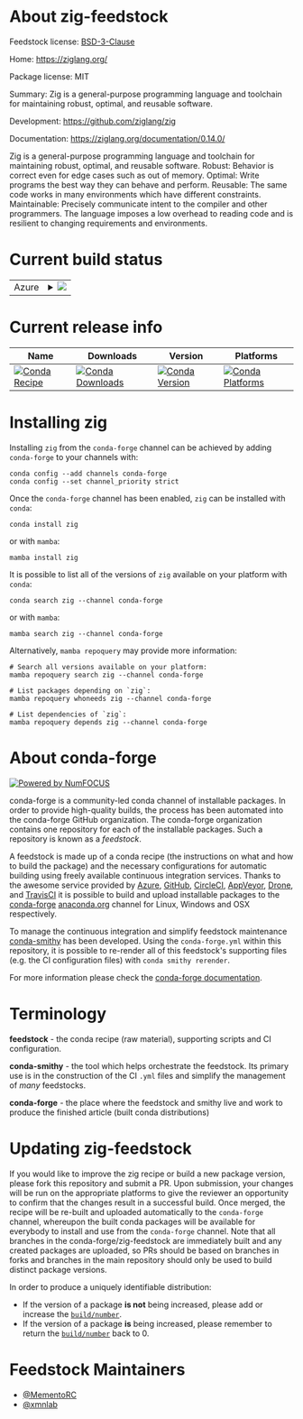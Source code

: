 About zig-feedstock
===================

Feedstock license: [BSD-3-Clause](https://github.com/conda-forge/zig-feedstock/blob/main/LICENSE.txt)

Home: https://ziglang.org/

Package license: MIT

Summary: Zig is a general-purpose programming language and toolchain for maintaining robust, optimal, and reusable software.

Development: https://github.com/ziglang/zig

Documentation: https://ziglang.org/documentation/0.14.0/

Zig is a general-purpose programming language and toolchain for maintaining robust, optimal, and reusable software.
Robust: Behavior is correct even for edge cases such as out of memory.
Optimal: Write programs the best way they can behave and perform.
Reusable: The same code works in many environments which have different constraints.
Maintainable: Precisely communicate intent to the compiler and other programmers.
  The language imposes a low overhead to reading code and is resilient to changing requirements and environments.


Current build status
====================


<table>
    
  <tr>
    <td>Azure</td>
    <td>
      <details>
        <summary>
          <a href="https://dev.azure.com/conda-forge/feedstock-builds/_build/latest?definitionId=15017&branchName=main">
            <img src="https://dev.azure.com/conda-forge/feedstock-builds/_apis/build/status/zig-feedstock?branchName=main">
          </a>
        </summary>
        <table>
          <thead><tr><th>Variant</th><th>Status</th></tr></thead>
          <tbody><tr>
              <td>win_64</td>
              <td>
                <a href="https://dev.azure.com/conda-forge/feedstock-builds/_build/latest?definitionId=15017&branchName=main">
                  <img src="https://dev.azure.com/conda-forge/feedstock-builds/_apis/build/status/zig-feedstock?branchName=main&jobName=win&configuration=win%20win_64_" alt="variant">
                </a>
              </td>
            </tr>
          </tbody>
        </table>
      </details>
    </td>
  </tr>
</table>

Current release info
====================

| Name | Downloads | Version | Platforms |
| --- | --- | --- | --- |
| [![Conda Recipe](https://img.shields.io/badge/recipe-zig-green.svg)](https://anaconda.org/conda-forge/zig) | [![Conda Downloads](https://img.shields.io/conda/dn/conda-forge/zig.svg)](https://anaconda.org/conda-forge/zig) | [![Conda Version](https://img.shields.io/conda/vn/conda-forge/zig.svg)](https://anaconda.org/conda-forge/zig) | [![Conda Platforms](https://img.shields.io/conda/pn/conda-forge/zig.svg)](https://anaconda.org/conda-forge/zig) |

Installing zig
==============

Installing `zig` from the `conda-forge` channel can be achieved by adding `conda-forge` to your channels with:

```
conda config --add channels conda-forge
conda config --set channel_priority strict
```

Once the `conda-forge` channel has been enabled, `zig` can be installed with `conda`:

```
conda install zig
```

or with `mamba`:

```
mamba install zig
```

It is possible to list all of the versions of `zig` available on your platform with `conda`:

```
conda search zig --channel conda-forge
```

or with `mamba`:

```
mamba search zig --channel conda-forge
```

Alternatively, `mamba repoquery` may provide more information:

```
# Search all versions available on your platform:
mamba repoquery search zig --channel conda-forge

# List packages depending on `zig`:
mamba repoquery whoneeds zig --channel conda-forge

# List dependencies of `zig`:
mamba repoquery depends zig --channel conda-forge
```


About conda-forge
=================

[![Powered by
NumFOCUS](https://img.shields.io/badge/powered%20by-NumFOCUS-orange.svg?style=flat&colorA=E1523D&colorB=007D8A)](https://numfocus.org)

conda-forge is a community-led conda channel of installable packages.
In order to provide high-quality builds, the process has been automated into the
conda-forge GitHub organization. The conda-forge organization contains one repository
for each of the installable packages. Such a repository is known as a *feedstock*.

A feedstock is made up of a conda recipe (the instructions on what and how to build
the package) and the necessary configurations for automatic building using freely
available continuous integration services. Thanks to the awesome service provided by
[Azure](https://azure.microsoft.com/en-us/services/devops/), [GitHub](https://github.com/),
[CircleCI](https://circleci.com/), [AppVeyor](https://www.appveyor.com/),
[Drone](https://cloud.drone.io/welcome), and [TravisCI](https://travis-ci.com/)
it is possible to build and upload installable packages to the
[conda-forge](https://anaconda.org/conda-forge) [anaconda.org](https://anaconda.org/)
channel for Linux, Windows and OSX respectively.

To manage the continuous integration and simplify feedstock maintenance
[conda-smithy](https://github.com/conda-forge/conda-smithy) has been developed.
Using the ``conda-forge.yml`` within this repository, it is possible to re-render all of
this feedstock's supporting files (e.g. the CI configuration files) with ``conda smithy rerender``.

For more information please check the [conda-forge documentation](https://conda-forge.org/docs/).

Terminology
===========

**feedstock** - the conda recipe (raw material), supporting scripts and CI configuration.

**conda-smithy** - the tool which helps orchestrate the feedstock.
                   Its primary use is in the construction of the CI ``.yml`` files
                   and simplify the management of *many* feedstocks.

**conda-forge** - the place where the feedstock and smithy live and work to
                  produce the finished article (built conda distributions)


Updating zig-feedstock
======================

If you would like to improve the zig recipe or build a new
package version, please fork this repository and submit a PR. Upon submission,
your changes will be run on the appropriate platforms to give the reviewer an
opportunity to confirm that the changes result in a successful build. Once
merged, the recipe will be re-built and uploaded automatically to the
`conda-forge` channel, whereupon the built conda packages will be available for
everybody to install and use from the `conda-forge` channel.
Note that all branches in the conda-forge/zig-feedstock are
immediately built and any created packages are uploaded, so PRs should be based
on branches in forks and branches in the main repository should only be used to
build distinct package versions.

In order to produce a uniquely identifiable distribution:
 * If the version of a package **is not** being increased, please add or increase
   the [``build/number``](https://docs.conda.io/projects/conda-build/en/latest/resources/define-metadata.html#build-number-and-string).
 * If the version of a package **is** being increased, please remember to return
   the [``build/number``](https://docs.conda.io/projects/conda-build/en/latest/resources/define-metadata.html#build-number-and-string)
   back to 0.

Feedstock Maintainers
=====================

* [@MementoRC](https://github.com/MementoRC/)
* [@xmnlab](https://github.com/xmnlab/)

